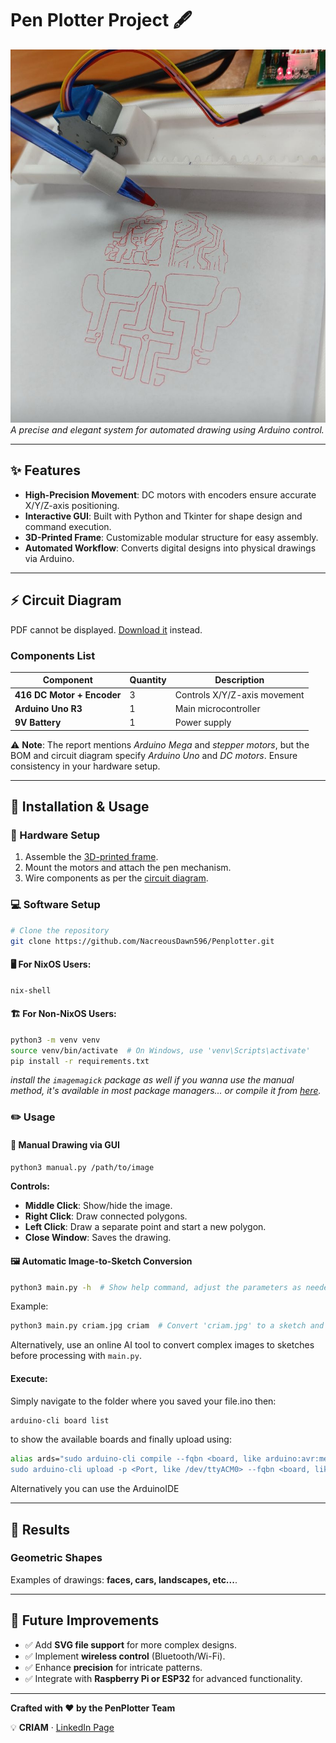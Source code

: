 # Pen Plotter Project 🖋️

![Pen Plotter in Action](rapport/image4.jpg)  
*A precise and elegant system for automated drawing using Arduino control.*

---

## ✨ Features
- **High-Precision Movement**: DC motors with encoders ensure accurate X/Y/Z-axis positioning.
- **Interactive GUI**: Built with Python and Tkinter for shape design and command execution.
- **3D-Printed Frame**: Customizable modular structure for easy assembly.
- **Automated Workflow**: Converts digital designs into physical drawings via Arduino.

---

## ⚡ Circuit Diagram
<object data="rapport/penplotter.pdf" type="application/pdf" width="100%" height="600px">
    <p>PDF cannot be displayed. <a href="rapport/penplotter.pdf">Download it</a> instead.</p>
</object>

### Components List
| Component               | Quantity | Description                  |
|-------------------------|----------|------------------------------|
| **416 DC Motor + Encoder**  | 3        | Controls X/Y/Z-axis movement |
| **Arduino Uno R3**      | 1        | Main microcontroller         |
| **9V Battery**          | 1        | Power supply                 |

⚠️ **Note**: The report mentions *Arduino Mega* and *stepper motors*, but the BOM and circuit diagram specify *Arduino Uno* and *DC motors*. Ensure consistency in your hardware setup.

---

## 🚀 Installation & Usage

### 🔧 Hardware Setup
1. Assemble the <a href="https://github.com/NacreousDawn596/PenPlotter/tree/master/components">3D-printed frame</a>.
2. Mount the motors and attach the pen mechanism.
3. Wire components as per the [circuit diagram](#⚡-circuit-diagram).

### 💻 Software Setup
```bash
# Clone the repository
git clone https://github.com/NacreousDawn596/Penplotter.git
```

#### 🖥️ For NixOS Users:
```bash
nix-shell
```

#### 🏗️ For Non-NixOS Users:
```bash
python3 -m venv venv
source venv/bin/activate  # On Windows, use 'venv\Scripts\activate'
pip install -r requirements.txt
```
*install the `imagemagick` package as well if you wanna use the manual method, it's available in most package managers... or compile it from <a href="https://github.com/ImageMagick/ImageMagick">here</a>.*

### ✏️ Usage
#### 📌 Manual Drawing via GUI
```bash
python3 manual.py /path/to/image
```
**Controls:**
- **Middle Click**: Show/hide the image.
- **Right Click**: Draw connected polygons.
- **Left Click**: Draw a separate point and start a new polygon.
- **Close Window**: Saves the drawing.

#### 🖼️ Automatic Image-to-Sketch Conversion
```bash
python3 main.py -h  # Show help command, adjust the parameters as needed. almost every image needs its own parameters.
```
Example:
```bash
python3 main.py criam.jpg criam  # Convert 'criam.jpg' to a sketch and save the code to ./criam/criam.ino
```
Alternatively, use an online AI tool to convert complex images to sketches before processing with `main.py`.

#### Execute:
Simply navigate to the folder where you saved your file.ino
then:
```bash
arduino-cli board list
```
to show the available boards
and finally upload using:
```bash
alias ards="sudo arduino-cli compile --fqbn <board, like arduino:avr:mega> ./ 
sudo arduino-cli upload -p <Port, like /dev/ttyACM0> --fqbn <board, like arduino:avr:mega> ./"
```
Alternatively you can use the ArduinoIDE

---

## 📐 Results
### Geometric Shapes
Examples of drawings: **faces, cars, landscapes, etc...**.

---

## 🔮 Future Improvements
- ✅ Add **SVG file support** for more complex designs.
- ✅ Implement **wireless control** (Bluetooth/Wi-Fi).
- ✅ Enhance **precision** for intricate patterns.
- ✅ Integrate with **Raspberry Pi or ESP32** for advanced functionality.

---

**Crafted with ❤️ by the PenPlotter Team**

💡 **CRIAM** · [LinkedIn Page](https://ma.linkedin.com/in/club-robotique-et-innovation-arts-et-m%C3%A9tiers-74018b209)

